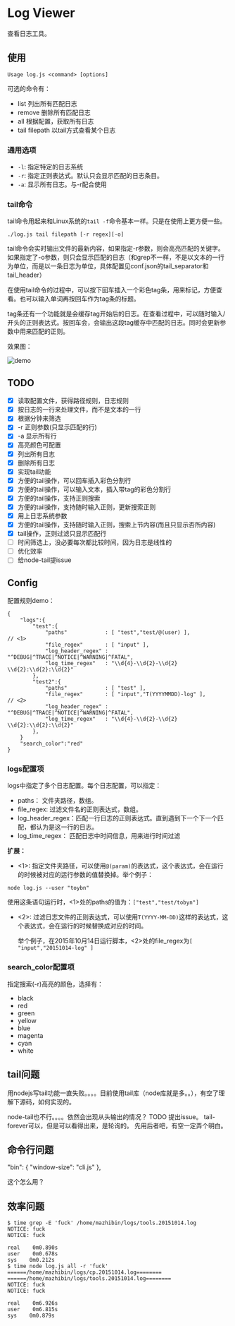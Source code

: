 # Log Viewer
查看日志工具。

## 使用

```
Usage log.js <command> [options]
```

可选的命令有：
- list             列出所有匹配日志
- remove           删除所有匹配日志
- all              根据配置，获取所有日志
- tail filepath    以tail方式查看某个日志

### 通用选项
- `-l`: 指定特定的日志系统
- `-r`: 指定正则表达式。默认只会显示匹配的日志条目。
- `-a`: 显示所有日志。与-r配合使用

### tail命令
tail命令用起来和Linux系统的`tail -f`命令基本一样。只是在使用上更方便一些。

```
./log.js tail filepath [-r regex][-o]
```

tail命令会实时输出文件的最新内容，如果指定-r参数，则会高亮匹配的关键字。如果指定了-o参数，则只会显示匹配的日志（和grep不一样，不是以文本的一行为单位，而是以一条日志为单位，具体配置见conf.json的tail_separator和tail_header）

在使用tail命令的过程中，可以按下回车插入一个彩色tag条，用来标记，方便查看。也可以输入单词再按回车作为tag条的标题。

tag条还有一个功能就是会缓存tag开始后的日志。在查看过程中，可以随时输入/开头的正则表达式。按回车会，会输出这段tag缓存中匹配的日志。同时会更新参数中用来匹配的正则。

效果图：

![demo](http://i13.tietuku.com/2405535abf6acbc6.png)

## TODO
- [x] 读取配置文件，获得路径规则，日志规则
- [x] 按日志的一行来处理文件，而不是文本的一行
- [x] 根据分钟来筛选
- [x] -r 正则参数(只显示匹配的行)
- [x] -a 显示所有行
- [x] 高亮颜色可配置
- [x] 列出所有日志
- [x] 删除所有日志
- [x] 实现tail功能
- [x] 方便的tail操作，可以回车插入彩色分割行
- [x] 方便的tail操作，可以输入文本，插入带tag的彩色分割行
- [x] 方便的tail操作，支持正则搜索
- [x] 方便的tail操作，支持随时输入正则，更新搜索正则
- [x] 用上日志系统参数
- [x] 方便的tail操作，支持随时输入正则，搜索上节内容(而且只显示否所内容)
- [x] tail操作，正则过滤只显示匹配行
- [ ] 时间筛选上，没必要每次都比较时间，因为日志是线性的
- [ ] 优化效率
- [ ] 给node-tail提issue

## Config
配置规则demo：

```
{
    "logs":{
        "test":{
            "paths"            : [ "test","test/@(user) ],                     // <1>
            "file_regex"       : [ "input" ],                   
            "log_header_regex" : "^DEBUG|^TRACE|^NOTICE|^WARNING|^FATAL",
            "log_time_regex"   : "\\d{4}-\\d{2}-\\d{2} \\d{2}:\\d{2}:\\d{2}"
        },
        "test2":{
            "paths"            : [ "test" ],                          
            "file_regex"       : [ "input","T(YYYYMMDD)-log" ],                  // <2>
            "log_header_regex" : "^DEBUG|^TRACE|^NOTICE|^WARNING|^FATAL",
            "log_time_regex"   : "\\d{4}-\\d{2}-\\d{2} \\d{2}:\\d{2}:\\d{2}"
        },
    }
    "search_color":"red"
}
```

### logs配置项
logs中指定了多个日志配置。每个日志配置，可以指定：
- paths： 文件夹路径，数组。
- file_regex: 过滤文件名的正则表达式，数组。
- log_header_regex：匹配一行日志的正则表达式。直到遇到下一个下一个匹配，都认为是这一行的日志。
- log_time_regex： 匹配日志中时间信息，用来进行时间过滤

**扩展：**
- <1>: 指定文件夹路径，可以使用`@(param)`的表达式，这个表达式，会在运行的时候被对应的运行参数的值替换掉。举个例子：

```
node log.js --user "toybn"
```

使用这条语句运行时，<1>处的paths的值为：`["test","test/tobyn"]`
- <2>: 过滤日志文件的正则表达式，可以使用`T(YYYY-MM-DD)`这样的表达式，这个表达式，会在运行的时候替换成对应的时间。

  举个例子，在2015年10月14日运行脚本，<2>处的file_regex为`[ "input","20151014-log" ]`

### search_color配置项
指定搜索(-r)高亮的颜色，选择有：
- black
- red
- green
- yellow
- blue
- magenta
- cyan
- white

## tail问题
用nodejs写tail功能一直失败。。。。目前使用tail库（node库就是多。。），有空了理解下源码，如何实现的。

node-tail也不行。。。。依然会出现从头输出的情况？ TODO 提出issue。 tail-forever可以，但是可以看得出来，是轮询的。 先用后者吧，有空一定弄个明白。

## 命令行问题
"bin": {     "window-size": "cli.js"   },

这个怎么用？

## 效率问题

```
$ time grep -E 'fuck' /home/mazhibin/logs/tools.20151014.log
NOTICE: fuck
NOTICE: fuck

real    0m0.890s
user    0m0.678s
sys    0m0.212s
$ time node log.js all -r 'fuck'
======/home/mazhibin/logs/cp.20151014.log========
======/home/mazhibin/logs/tools.20151014.log========
NOTICE: fuck
NOTICE: fuck

real    0m6.926s
user    0m6.815s
sys    0m0.879s
```

